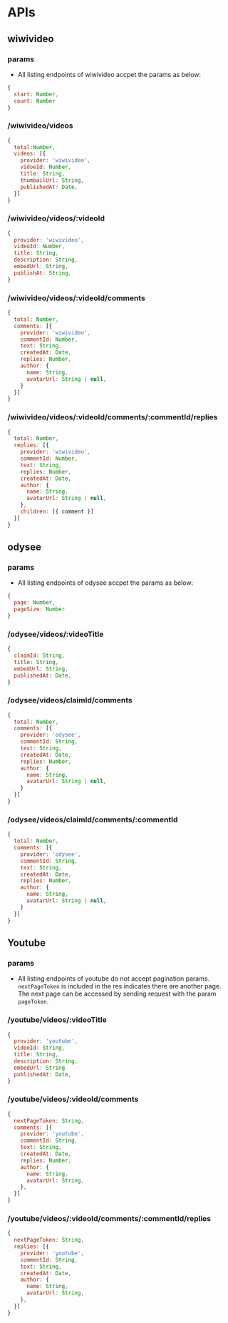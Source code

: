 # APIs

## wiwivideo

### params

- All  listing endpoints of wiwivideo accpet the params as below:

``` js
{
  start: Number,
  count: Number
}
```

### /wiwivideo/videos

```js
{
  total:Number,
  videos: [{
    provider: 'wiwivideo',
    vidoeId: Number,
    title: String,
    thumbailUrl: String,
    publishedAt: Date,
  }]
}
```

### /wiwivideo/videos/:videoId

```js
{
  provider: 'wiwivideo',
  videoId: Number,
  title: String,
  description: String,
  embedUrl: String,
  publishAt: String,
}
```

### /wiwivideo/videos/:videoId/comments

```js
{
  total: Number,
  comments: [{
    provider: 'wiwivideo',
    commentId: Number,
    text: String,
    createdAt: Date,
    replies: Number,
    author: {
      name: String,
      avatarUrl: String | null,
    }
  }]
}
```

### /wiwivideo/videos/:videoId/comments/:commentId/replies

```js
{
  total: Number,
  replies: [{
    provider: 'wiwivideo',
    commentId: Number,
    text: String,
    replies: Number,
    createdAt: Date,
    author: {
      name: String,
      avatarUrl: String | null,
    },
    children: [{ comment }]
  }]
}
```

## odysee

### params

- All  listing endpoints of odysee accpet the params as below:

``` js
{
  page: Number,
  pageSize: Number
}
```

### /odysee/videos/:videoTitle

```js
{
  claimId: String,
  title: String,
  embedUrl: String,
  publishedAt: Date,
}
```

### /odysee/videos/claimId/comments

```js
{
  total: Number,
  comments: [{
    provider: 'odysee',
    commentId: String,
    text: String,
    createdAt: Date,
    replies: Number,
    author: {
      name: String,
      avatarUrl: String | null,
    }
  }]
}
```

### /odysee/videos/claimId/comments/:commentId

```js
{
  total: Number,
  comments: [{
    provider: 'odysee',
    commentId: String,
    text: String,
    createdAt: Date,
    replies: Number,
    author: {
      name: String,
      avatarUrl: String | null,
    }
  }]
}
```

## Youtube

### params

- All  listing endpoints of youtube do not accept pagination params.
  `nextPageToken` is included in the res indicates there are another page.
  The next page can be accessed by sending request with the param `pageToken`.

### /youtube/videos/:videoTitle

```js
{
  provider: 'youtube',
  videoId: String,
  title: String,
  description: String,
  embedUrl: String
  publishedAt: Date,
}
```

### /youtube/videos/:videoId/comments

```js
{
  nextPageToken: String,
  comments: [{
    provider: 'youtube',
    commentId: String,
    text: String,
    createdAt: Date,
    replies: Number,
    author: {
      name: String,
      avatarUrl: String,
    },
  }]
}
```

### /youtube/videos/:videoId/comments/:commentId/replies

```js
{
  nextPageToken: String,
  replies: [{
    provider: 'youtube',
    commentId: String,
    text: String,
    createdAt: Date,
    author: {
      name: String,
      avatarUrl: String,
    },
  }]
}
```

